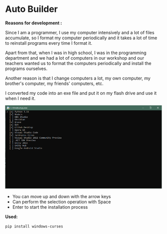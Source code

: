 # Auto Builder

**Reasons for development :**

Since I am a programmer, I use my computer intensively and a lot of files accumulate, so I format my computer periodically and it takes a lot of time to reinstall programs every time I format it.

Apart from that, when I was in high school, I was in the programming department and we had a lot of computers in our workshop and our teachers wanted us to format the computers periodically and install the programs ourselves.

Another reason is that I change computers a lot, my own computer, my brother's computer, my friends' computers, etc.

I converted my code into an exe file and put it on my flash drive and use it when I need it.



![AutoBuilder](https://github.com/f3riend/auto-builder/blob/main/auto-builder.png)



- You can move up and down with the arrow keys
- Can perform the selection operation with Space
- Enter to start the installation process


**Used:**
```bash
pip install windows-curses
```

